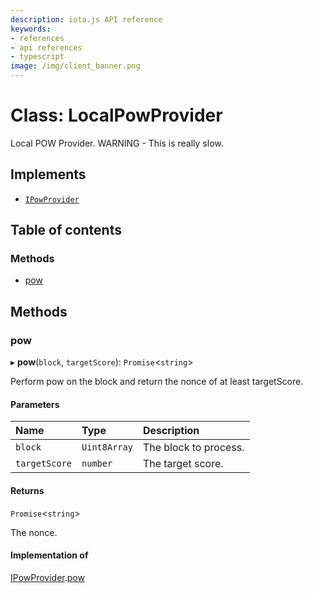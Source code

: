 ```yaml
---
description: iota.js API reference
keywords:
- references
- api references
- typescript
image: /img/client_banner.png
---
```

# Class: LocalPowProvider

Local POW Provider.
WARNING - This is really slow.

## Implements

- [`IPowProvider`](../interfaces/IPowProvider.md)

## Table of contents

### Methods

- [pow](LocalPowProvider.md#pow)

## Methods

### pow

▸ **pow**(`block`, `targetScore`): `Promise`<`string`\>

Perform pow on the block and return the nonce of at least targetScore.

#### Parameters

| Name | Type | Description |
| :------ | :------ | :------ |
| `block` | `Uint8Array` | The block to process. |
| `targetScore` | `number` | The target score. |

#### Returns

`Promise`<`string`\>

The nonce.

#### Implementation of

[IPowProvider](../interfaces/IPowProvider.md).[pow](../interfaces/IPowProvider.md#pow)
